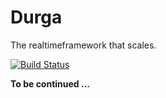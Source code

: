 # Durga

The realtimeframework that scales.

[![Build Status](https://travis-ci.org/durga-js/durga.svg?branch=master)](https://travis-ci.org/durga-js/durga)

**To be continued ...**
